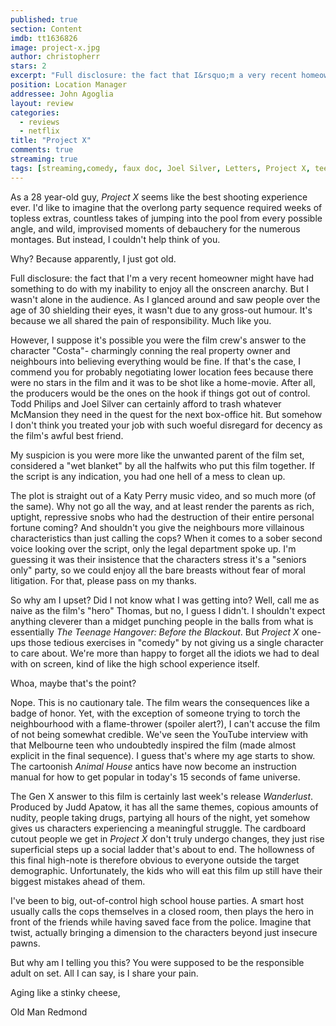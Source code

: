 ```yaml
---
published: true
section: Content
imdb: tt1636826
image: project-x.jpg
author: christopherr
stars: 2
excerpt: "Full disclosure: the fact that I&rsquo;m a very recent homeowner might have had something to do with my inability to enjoy all the onscreen anarchy. But I wasn&rsquo;t alone in the audience. As I glanced around and saw people over the age of 30 shielding their eyes, it wasn&rsquo;t due to any gross-out humour. It&rsquo;s because we all shared the pain of responsibility. Much like you."
position: Location Manager
addressee: John Agoglia
layout: review
categories:
  - reviews
  - netflix
title: "Project X"
comments: true
streaming: true
tags: [streaming,comedy, faux doc, Joel Silver, Letters, Project X, teens, Todd Philips]
---
```

As a 28 year-old guy, _Project X_ seems like the best shooting experience ever. I'd like to imagine that the overlong party sequence required weeks of topless extras, countless takes of jumping into the pool from every possible angle, and wild, improvised moments of debauchery for the numerous montages. But instead, I couldn't help think of you.

Why? Because apparently, I just got old.

Full disclosure: the fact that I'm a very recent homeowner might have had something to do with my inability to enjoy all the onscreen anarchy. But I wasn't alone in the audience. As I glanced around and saw people over the age of 30 shielding their eyes, it wasn't due to any gross-out humour. It's because we all shared the pain of responsibility. Much like you.

However, I suppose it's possible you were the film crew's answer to the character "Costa"- charmingly conning the real property owner and neighbours into believing everything would be fine. If that's the case, I commend you for probably negotiating lower location fees because there were no stars in the film and it was to be shot like a home-movie. After all, the producers would be the ones on the hook if things got out of control. Todd Philips and Joel Silver can certainly afford to trash whatever McMansion they need in the quest for the next box-office hit. But somehow I don't think you treated your job with such woeful disregard for decency as the film's awful best friend.

My suspicion is you were more like the unwanted parent of the film set, considered a "wet blanket" by all the halfwits who put this film together. If the script is any indication, you had one hell of a mess to clean up.

The plot is straight out of a Katy Perry music video, and so much more (of the same). Why not go all the way, and at least render the parents as rich, uptight, repressive snobs who had the destruction of their entire personal fortune coming? And shouldn't you give the neighbours more villainous characteristics than just calling the cops? When it comes to a sober second voice looking over the script, only the legal department spoke up. I'm guessing it was their insistence that the characters stress it's a "seniors only" party, so we could enjoy all the bare breasts without fear of moral litigation. For that, please pass on my thanks.

So why am I upset? Did I not know what I was getting into? Well, call me as naive as the film's "hero" Thomas, but no, I guess I didn't. I shouldn't expect anything cleverer than a midget punching people in the balls from what is essentially _The Teenage Hangover: Before the Blackout_. But _Project X_ one-ups those tedious exercises in "comedy" by not giving us a single character to care about. We're more than happy to forget all the idiots we had to deal with on screen, kind of like the high school experience itself.

Whoa, maybe that's the point?

Nope. This is no cautionary tale. The film wears the consequences like a badge of honor. Yet, with the exception of someone trying to torch the neighbourhood with a flame-thrower (spoiler alert?), I can't accuse the film of not being somewhat credible. We've seen the YouTube interview with that Melbourne teen who undoubtedly inspired the film (made almost explicit in the final sequence). I guess that's where my age starts to show. The cartoonish _Animal House_ antics have now become an instruction manual for how to get popular in today's 15 seconds of fame universe.

The Gen X answer to this film is certainly last week's release _Wanderlust_. Produced by Judd Apatow, it has all the same themes, copious amounts of nudity, people taking drugs, partying all hours of the night, yet somehow gives us characters experiencing a meaningful struggle. The cardboard cutout people we get in _Project X_ don't truly undergo changes, they just rise superficial steps up a social ladder that's about to end. The hollowness of this final high-note is therefore obvious to everyone outside the target demographic. Unfortunately, the kids who will eat this film up still have their biggest mistakes ahead of them.

I've been to big, out-of-control high school house parties. A smart host usually calls the cops themselves in a closed room, then plays the hero in front of the friends while having saved face from the police. Imagine that twist, actually bringing a dimension to the characters beyond just insecure pawns.

But why am I telling you this? You were supposed to be the responsible adult on set. All I can say, is I share your pain.

Aging like a stinky cheese,

Old Man Redmond